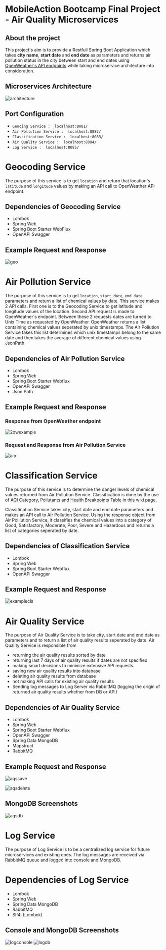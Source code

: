 # MobileAction Bootcamp Final Project - Air Quality Microservices

## About the project

This project's aim is to provide a Restfull Spring Boot Application which takes **city name**, **start date** and **end date** as parameters and returns air pollution status in the city between start and end dates using [OpenWeather's API endpoints](https://openweathermap.org/) while taking microservice architecture into consideration.


## Microservices Architecture
![architecture](https://user-images.githubusercontent.com/54290546/177798579-659e8616-1e63-4132-9a9d-11b09f4e644b.PNG)


## Port Configuration
- `Geocing Service :  localhost:8081/` 
- `Air Pollution Service :  localhost:8082/`
- `Classification Service :  localhost:8083/`
- `Air Quality Service :  localhost:8084/`
- `Log Service :  localhost:8085/`

# Geocoding Service

The purpose of this service is to get `location` and return that location's `latitude` and `longitude` values by making an API call to OpenWeather API endpoint.

## Dependencies of Geocoding Service

- Lombok
- Spring Web
- Spring Boot Starter WebFlux
- OpenAPI Swagger

## Example Request and Response
![geo](https://user-images.githubusercontent.com/54290546/177805547-ccfe5925-f28f-4105-864b-2cd7f1bd2b9b.PNG)

# Air Pollution Service

The purpose of this service is to get `location`, `start date`, `end date` parameters and return a list of chemical values by date. This service makes 2 API calls. First one is to the Geocoding Service to get latitude and longitude values of the location. Second API request is made to OpenWeather's endpoint.
Between these 2 requests dates are turned to Unix Time as requested by OpenWeather. OpenWeather returns a list containing chemical values seperated by unix timestamps. The Air Pollution Service takes this list determines which unix timestamps belong to the same date and then takes the average of different chemical values using JsonPath.

## Dependencies of Air Pollution Service

- Lombok
- Spring Web
- Spring Boot Starter Webflux
- OpenAPI Swagger
- Json Path

## Example Request and Response

### Response from OpenWeather endpoint
![2owexample](https://user-images.githubusercontent.com/54290546/177809224-7f71eece-8a6f-4452-afc3-63e0f8f4a0b1.png)

### Request and Response from Air Pollution Service
![aip](https://user-images.githubusercontent.com/54290546/177809387-fd92656c-ad73-4796-9fdd-bd046b3fb948.PNG)

# Classification Service

The purpose of this service is to determine the danger levels of chemical values returned from Air Pollution Service. Classification is done by the use of  [AQI Category,
Pollutants and Health Breakpoints Table in this wiki page](https://en.wikipedia.org/wiki/Air_quality_index#CAQI).

Classification Service takes city, start date and end date parameters and makes an API call to Air Pollution Service. Using the response object from Air Polllution Service, it classifies the chemical values into a category of Good, Satisfactory, Moderate, Poor, Severe and Hazardous and returns a list of categories seperated by date.

## Dependencies of Classification Service

- Lombok
- Spring Web
- Spring Boot Starter Webflux
- OpenAPI Swagger

## Example Request and Response

![examplecls](https://user-images.githubusercontent.com/54290546/177811999-e7b4e736-9b96-4b29-b4b5-3a4abf6ad5af.PNG)


# Air Quality Service

The purpose of Air Quality Service is to take city, start date and end date as parameters and to return a list of air quality results seperated by date. 
Air Quality Service is responsible from 

- returning the air quality results sorted by date
- returning last 7 days of air quality results if dates are not specified
- making smart decisions to minimize extensive API requests.
- saving new air quality results into database
- deleting air quality results from database
- not making API calls for existing air quality results
- Sending log messages to Log Server via RabbitMQ (logging the origin of returned air quality results whether from DB or API)

## Dependencies of Air Quality Service

- Lombok
- Spring Web
- Spring Boot Starter Webflux
- OpenAPI Swagger
- Spring Data MongoDB
- Mapstruct
- RabbitMQ


## Example Request and Response

![aqssave](https://user-images.githubusercontent.com/54290546/177826394-24bb3ab0-3524-468d-9ec4-36f2cdc6f9a5.png)

![aqsdelete](https://user-images.githubusercontent.com/54290546/177826751-56748aa9-2dea-40f3-afaa-da5fd9c9adcd.png)


## MongoDB Screenshots
![aqsdb](https://user-images.githubusercontent.com/54290546/177826451-b4809c84-026c-4e8d-a1c0-2da4367f54f9.png)


# Log Service

The purpose of Log Service is to be a centralized log service for future microservices and existing ones. The log messages are received via RabbitMQ queue and logged into console and MongoDB.

# Dependencies of Log Service
- Lombok
- Spring Web
- Spring Data MongoDB
- RabbitMQ
- Slf4j (Lombok)


## Console and MongoDB Screenshots

![logconsole](https://user-images.githubusercontent.com/54290546/177828349-4f7ebaf6-c1bc-44a9-b1bc-863fe63f3287.PNG)
![logdb](https://user-images.githubusercontent.com/54290546/177828357-43c5ab09-08a8-49c7-a2f6-ca2eba0e5a1c.PNG)


